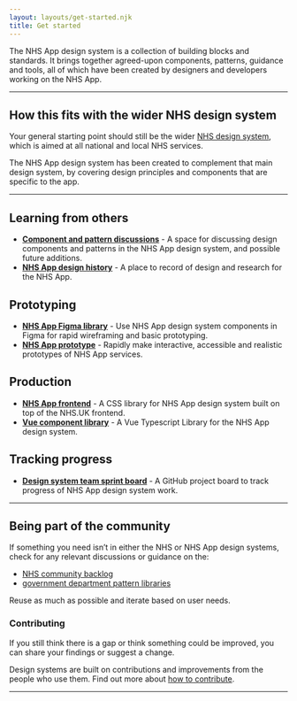 ```yaml
---
layout: layouts/get-started.njk
title: Get started
---
```


The NHS App design system is a collection of building blocks and standards. It brings together agreed-upon components, patterns, guidance and tools, all of which have been created by designers and developers working on the NHS App.

<hr class="nhsuk-section-break nhsuk-section-break--xl nhsuk-section-break--visible app-section-break--width-4">

## How this fits with the wider NHS design system

Your general starting point should still be the wider [NHS design system](https://service-manual.nhs.uk/design-system), which is aimed at all national and local NHS services.

The NHS App design system has been created to complement that main design system, by covering design principles and components that are specific to the app.

<hr class="nhsuk-section-break nhsuk-section-break--xl nhsuk-section-break--visible app-section-break--width-4">

## Learning from others

- **[Component and pattern discussions](https://github.com/nhsuk/nhsapp-frontend/discussions)** - A space for discussing design components and patterns in the NHS App design system, and possible future additions.
- **[NHS App design history](https://nhsdigital.github.io/design-history-nhsapp/)** - A place to record of design and research for the NHS App.

## Prototyping

- **[NHS App Figma library](https://www.figma.com/design/6f2CbcZ7cnpNrtKEcfQp8X/NHS-App-Design-System?node-id=1-2321&t=MVpqU429rpUKsPm3-1)** - Use NHS App design system components in Figma for rapid wireframing and basic prototyping.
- **[NHS App prototype](/get-started/nhsapp-prototype/)** - Rapidly make interactive, accessible and realistic prototypes of NHS App services.

## Production

- **[NHS App frontend](/get-started/nhsapp-frontend/)** - A CSS library for NHS App design system built on top of the NHS.UK frontend.
- **[Vue component library](https://nhsappvuecomponentlibraryv1.nonlive.nhsapp.service.nhs.uk/?path=/docs/readme--docs)** - A Vue Typescript Library for the NHS App design system.

## Tracking progress

- **[Design system team sprint board](https://github.com/orgs/nhsuk/projects/18/views/1)** - A GitHub project board to track progress of NHS App design system work.

<hr class="nhsuk-section-break nhsuk-section-break--xl nhsuk-section-break--visible app-section-break--width-4">

## Being part of the community

If something you need isn’t in either the NHS or NHS App design systems, check for any relevant discussions or guidance on the:

- [NHS community backlog](https://github.com/nhsuk/nhsuk-service-manual-community-backlog)
- [government department pattern libraries](https://github.com/ctdesign/gov-design-systems-list)

Reuse as much as possible and iterate based on user needs.

### Contributing

If you still think there is a gap or think something could be improved, you can share your findings or suggest a change.

Design systems are built on contributions and improvements from the people who use them. Find out more about [how to contribute](/community/).

<hr class="nhsuk-section-break nhsuk-section-break--xl nhsuk-section-break--visible app-section-break--width-4">
